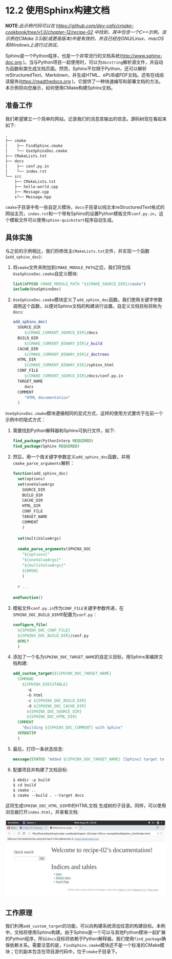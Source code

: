 # 12.2 使用Sphinx构建文档

**NOTE**:*此示例代码可以在 https://github.com/dev-cafe/cmake-cookbook/tree/v1.0/chapter-12/recipe-02 中找到，其中包含一个C++示例。该示例在CMake 3.5版(或更高版本)中是有效的，并且已经在GNU/Linux、macOS和Windows上进行过测试。*

Sphinx是一个Python程序，也是一个非常流行的文档系统(http://www.sphinx-doc.org )。当与Python项目一起使用时，可以为`docstring`解析源文件，并自动为函数和类生成文档页面。然而，Sphinx不仅限于Python，还可以解析reStructuredText、Markdown，并生成HTML、ePUB或PDF文档。还有在线阅读服务(https://readthedocs.org )，它提供了一种快速编写和部署文档的方法。本示例将向您展示，如何使用CMake构建Sphinx文档。

## 准备工作

我们希望建立一个简单的网站，记录我们的消息库输出的信息。源码树现在看起来如下:

```shell
.
├── cmake
│    ├── FindSphinx.cmake
│    └── UseSphinxDoc.cmake
├── CMakeLists.txt
├── docs
│    ├── conf.py.in
│    └── index.rst
└── src
    ├── CMakeLists.txt
    ├── hello-world.cpp
    ├── Message.cpp
    s└── Message.hpp
```

`cmake`子目录中有一些自定义模块，`docs`子目录以纯文本reStructuredText格式的网站主页，`index.rst`和一个带有Sphinx的设置Python模板文件`conf.py.in`，这个模板文件可以使用`sphinx-quickstart`程序自动生成。

## 具体实施

与之前的示例相比，我们将修改主`CMakeLists.txt`文件，并实现一个函数(`add_sphinx_doc`):

1. 将`cmake`文件夹附加到`CMAKE_MODULE_PATH`之后，我们将包括`UseSphinxDoc.cmake`自定义模块:

   ```cmake
   list(APPEND CMAKE_MODULE_PATH "${CMAKE_SOURCE_DIR}/cmake")
   include(UseSphinxDoc)
   ```

2. `UseSphinxDoc.cmake`模块定义了`add_sphinx_doc`函数。我们使用关键字参数调用这个函数，以便对Sphinx文档的构建进行设置。自定义文档目标将称为`docs`:

   ```cmake
   add_sphinx_doc(
     SOURCE_DIR
     	${CMAKE_CURRENT_SOURCE_DIR}/docs
     BUILD_DIR
     	${CMAKE_CURRENT_BINARY_DIR}/_build
     CACHE_DIR
     	${CMAKE_CURRENT_BINARY_DIR}/_doctrees
     HTML_DIR
     	${CMAKE_CURRENT_BINARY_DIR}/sphinx_html
     CONF_FILE
     	${CMAKE_CURRENT_SOURCE_DIR}/docs/conf.py.in
     TARGET_NAME
     	docs
     COMMENT
     	"HTML documentation"
     )
   ```

`UseSphinxDoc.cmake`模块遵循相同的显式方式，这样的使用方式要优于在前一个示例中的隐式方式：

1. 需要找到Python解释器和Sphinx可执行文件，如下:

   ```cmake
   find_package(PythonInterp REQUIRED)
   find_package(Sphinx REQUIRED)
   ```

2. 然后，用一个值关键字参数定义`add_sphinx_doc`函数，并用`cmake_parse_arguments`解析：

   ```cmake
   function(add_sphinx_doc)
     set(options)
     set(oneValueArgs
       SOURCE_DIR
       BUILD_DIR
       CACHE_DIR
       HTML_DIR
       CONF_FILE
       TARGET_NAME
       COMMENT
       )
   
     set(multiValueArgs)
   
     cmake_parse_arguments(SPHINX_DOC
       "${options}"
       "${oneValueArgs}"
       "${multiValueArgs}"
       ${ARGN}
       )
   
     # ...
     
   endfunction()
   ```

3. 模板文件`conf.py.in`作为`CONF_FILE`关键字参数传递，在`SPHINX_DOC_BUILD_DIR`中配置为`conf.py`：

   ```cmake
   configure_file(
     ${SPHINX_DOC_CONF_FILE}
     ${SPHINX_DOC_BUILD_DIR}/conf.py
     @ONLY
     )
   ```

4. 添加了一个名为`SPHINX_DOC_TARGET_NAME`的自定义目标，用Sphinx来编排文档构建:

   ```cmake
   add_custom_target(${SPHINX_DOC_TARGET_NAME}
     COMMAND
       ${SPHINX_EXECUTABLE}
         -q
         -b html
         -c ${SPHINX_DOC_BUILD_DIR}
         -d ${SPHINX_DOC_CACHE_DIR}
         ${SPHINX_DOC_SOURCE_DIR}
         ${SPHINX_DOC_HTML_DIR}
     COMMENT
       "Building ${SPHINX_DOC_COMMENT} with Sphinx"
     VERBATIM
     )
   ```

5. 最后，打印一条状态信息:

   ```cmake
   message(STATUS "Added ${SPHINX_DOC_TARGET_NAME} [Sphinx] target to build documentation")
   ```

6. 配置项目并构建了文档目标:

   ```shell
   $ mkdir -p build
   $ cd build
   $ cmake ..
   $ cmake --build . --target docs
   ```

这将生成`SPHINX_DOC_HTML_DIR`中的HTML文档
生成树的子目录。同样，可以使用浏览器打开`index.html`，并查看文档:

![](../../images/chapter12/12-2.png)

## 工作原理

我们利用`add_custom_target`的功能，可以向构建系统添加任意的构建目标。本例中，文档将使用Sphinx构建。由于Sphinx是一个可以与其他Python模块一起扩展的Python程序，所以`docs`目标将依赖于Python解释器。我们使用`find_package`确保依赖关系。需要注意的是，`FindSphinx.cmake`模块还不是一个标准的CMake模块；它的副本包含在项目源代码中，位于`cmake`子目录下。